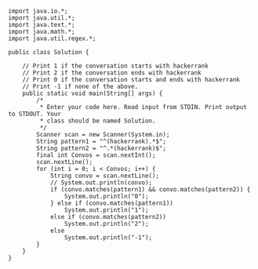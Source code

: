 <pre><code>
import java.io.*;
import java.util.*;
import java.text.*;
import java.math.*;
import java.util.regex.*;

public class Solution {

    // Print 1 if the conversation starts with hackerrank
    // Print 2 if the conversation ends with hackerrank
    // Print 0 if the conversation starts and ends with hackerrank
    // Print -1 if none of the above.
    public static void main(String[] args) {
        /*
         * Enter your code here. Read input from STDIN. Print output to STDOUT. Your
         * class should be named Solution.
         */
        Scanner scan = new Scanner(System.in);
        String pattern1 = "^(hackerrank).*$";
        String pattern2 = "^.*(hackerrank)$";
        final int Convos = scan.nextInt();
        scan.nextLine();
        for (int i = 0; i < Convos; i++) {
            String convo = scan.nextLine();
            // System.out.println(convo);
            if (convo.matches(pattern1) && convo.matches(pattern2)) {
                System.out.println("0");
            } else if (convo.matches(pattern1))
                System.out.println("1");
            else if (convo.matches(pattern2))
                System.out.println("2");
            else
                System.out.println("-1");
        }
    }
}
</code></pre>